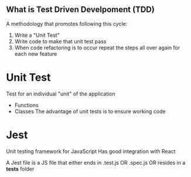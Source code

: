 ## What is Test Driven Develpoment (TDD)

A methodology that promotes following this cycle:

1. Write a "Unit Test"
2. Write code to make that unit test pass
3. When code refactoring is to occur repeat the steps all over again for each new feature

# Unit Test
Test for an individual "unit" of the application
- Functions
- Classes
The advantage of unit tests is to ensure working code

# Jest
Unit testing framework for JavaScript
Has good integration with React

A Jest file is a JS file that either ends in .test.js OR .spec.js OR resides in a __tests__ folder